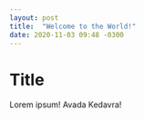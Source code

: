 ```yaml
---
layout: post
title:  "Welcome to the World!"
date: 2020-11-03 09:48 -0300
---
```


# Title

Lorem ipsum! Avada Kedavra!
